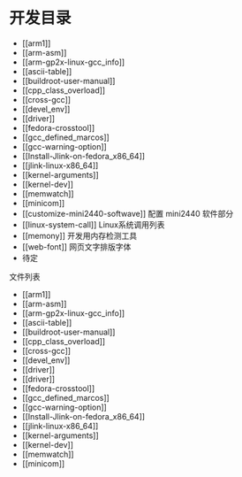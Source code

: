 # 开发目录

* [[arm1]]
* [[arm-asm]]
* [[arm-gp2x-linux-gcc_info]]
* [[ascii-table]]
* [[buildroot-user-manual]]
* [[cpp_class_overload]]
* [[cross-gcc]]
* [[devel_env]]
* [[driver]]
* [[fedora-crosstool]]
* [[gcc_defined_marcos]]
* [[gcc-warning-option]]
* [[Install-Jlink-on-fedora_x86_64]]
* [[jlink-linux-x86_64]]
* [[kernel-arguments]]
* [[kernel-dev]]
* [[memwatch]]
* [[minicom]]
* [[customize-mini2440-softwave]] 配置 mini2440 软件部分 
* [[linux-system-call]] Linux系统调用列表
* [[memony]] 开发用内存检测工具
* [[web-font]] 网页文字排版字体
* 待定

文件列表 

* [[arm1]]
* [[arm-asm]]
* [[arm-gp2x-linux-gcc_info]]
* [[ascii-table]]
* [[buildroot-user-manual]]
* [[cpp_class_overload]]
* [[cross-gcc]]
* [[devel_env]]
* [[driver]]
* [[driver]]
* [[fedora-crosstool]]
* [[gcc_defined_marcos]]
* [[gcc-warning-option]]
* [[Install-Jlink-on-fedora_x86_64]]
* [[jlink-linux-x86_64]]
* [[kernel-arguments]]
* [[kernel-dev]]
* [[memwatch]]
* [[minicom]]